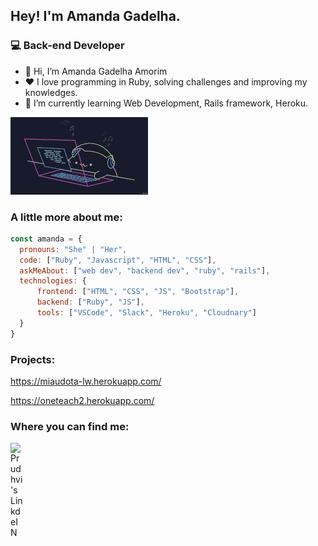 <h2> Hey! I'm Amanda Gadelha.</h2>
<h3> 💻 Back-end Developer</h3>

<ul>
  <li>👋 Hi, I’m Amanda Gadelha Amorim</li>
  <li>❤️ I love programming in Ruby, solving challenges and improving my knowledges.</li>
  <li>🌱 I’m currently learning Web Development, Rails framework, Heroku.</li>
</ul>

![coding cat](https://raw.githubusercontent.com/agadelhaa/agadelhaa/master/images/bongo-cat-codes.gif)

### A little more about me:
```javascript
const amanda = {
  pronouns: "She" | "Her",
  code: ["Ruby", "Javascript", "HTML", "CSS"],
  askMeAbout: ["web dev", "backend dev", "ruby", "rails"],
  technologies: {
      frontend: ["HTML", "CSS", "JS", "Bootstrap"],
      backend: ["Ruby", "JS"],
      tools: ["VSCode", "Slack", "Heroku", "Cloudnary"]
  }
}
```

### Projects:

https://miaudota-lw.herokuapp.com/

https://oneteach2.herokuapp.com/

### Where you can find me:

<a href="https://www.linkedin.com/in/amandagadelhaamorim">
  <img align="left" alt="Prudhvi's LinkdeIN" width="22px" src="https://cdn.jsdelivr.net/npm/simple-icons@v3/icons/linkedin.svg" />
</a>
